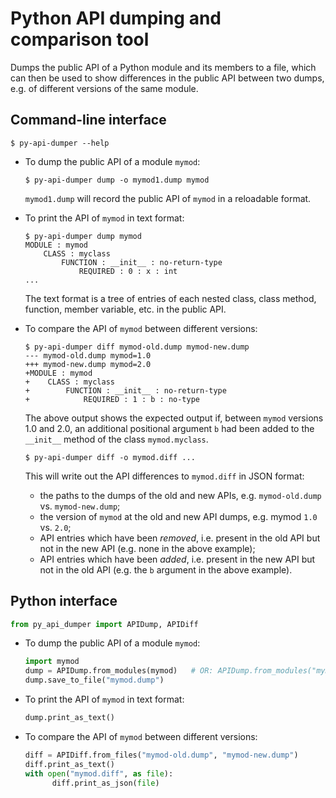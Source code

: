 # Python API dumping and comparison tool

Dumps the public API of a Python module and its members to a file, which can
then be used to show differences in the public API between two dumps, e.g. of
different versions of the same module.

## Command-line interface

```
$ py-api-dumper --help
```

* To dump the public API of a module `mymod`:

  ```
  $ py-api-dumper dump -o mymod1.dump mymod
  ```

  `mymod1.dump` will record the public API of `mymod` in a reloadable format.

* To print the API of `mymod` in text format:
  ```
  $ py-api-dumper dump mymod
  MODULE : mymod
      CLASS : myclass
          FUNCTION : __init__ : no-return-type
              REQUIRED : 0 : x : int
  ...
  ```

  The text format is a tree of entries of each nested class, class method,
  function, member variable, etc. in the public API.

* To compare the API of `mymod` between different versions:
  ```
  $ py-api-dumper diff mymod-old.dump mymod-new.dump
  --- mymod-old.dump mymod=1.0
  +++ mymod-new.dump mymod=2.0
  +MODULE : mymod
  +    CLASS : myclass
  +        FUNCTION : __init__ : no-return-type
  +            REQUIRED : 1 : b : no-type
  ```

  The above output shows the expected output if, between `mymod` versions 1.0
  and 2.0, an additional positional argument `b` had been added to the
  `__init__` method of the class `mymod.myclass`.

  ```
  $ py-api-dumper diff -o mymod.diff ...
  ```

  This will write out the API differences to `mymod.diff` in JSON format:

  * the paths to the dumps of the old and new APIs, e.g. `mymod-old.dump`
    vs. `mymod-new.dump`;
  * the version of `mymod` at the old and new API dumps, e.g. mymod `1.0`
    vs. `2.0`;
  * API entries which have been *removed*, i.e. present in the old API but not
    in the new API (e.g. none in the above example);
  * API entries which have been *added*, i.e. present in the new API but not in
    the old API (e.g. the `b` argument in the above example).

## Python interface

```python
from py_api_dumper import APIDump, APIDiff
```

* To dump the public API of a module `mymod`:
  ```python
  import mymod
  dump = APIDump.from_modules(mymod)   # OR: APIDump.from_modules("mymod")
  dump.save_to_file("mymod.dump")
  ```

* To print the API of `mymod` in text format:
  ```python
  dump.print_as_text()
  ```

* To compare the API of `mymod` between different versions:
  ```python
  diff = APIDiff.from_files("mymod-old.dump", "mymod-new.dump")
  diff.print_as_text()
  with open("mymod.diff", as file):
        diff.print_as_json(file)
  ```

